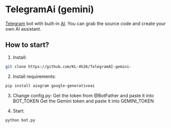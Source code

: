 # TelegramAi (gemini)

<u>Telegram</u> bot with built-in <u>AI</u>. You can grab the source code and create your own AI assistant.

## How to start?

1. Install:
```bash
git clone https://github.com/KL-4h26/TelegramAI-gemini-
```

2. Install requirements:
```bash
pip install aiogram google-generativeai
```

3. Change config.py:
Get the token from @BotFather and paste it into BOT_TOKEN
Get the Gemini token and paste it into GEMINI_TOKEN

4. Start:
```bash
python bot.py
```
